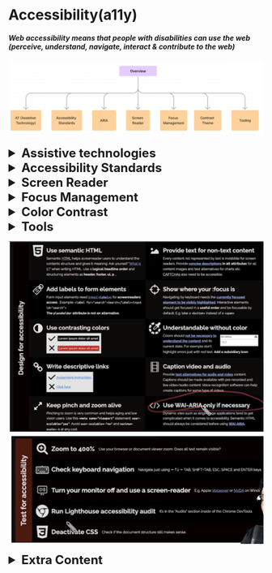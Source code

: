 # Accessibility(a11y)

#### _Web accessibility means that people with disabilities can use the web (perceive, understand, navigate, interact & contribute to the web)_

![img.png](images/img.png)


<details >
 <summary style="font-size: x-large; font-weight: bold">Assistive technologies</summary>

- Keyboard only
- Screen reader
- Mouse & Pointer Devices
- Touchscreen Gestures
- Screen Magnifier

</details>



<details >
 <summary style="font-size: x-large; font-weight: bold">Accessibility Standards</summary>

_WCAG (Web Content Accessibility Guidelines)_

https://webaim.org/standards/wcag/checklist
![img.png](images/img_0.png)

**WebAIM(WCAG Principle)**

- Perceivable
- Operable
- Robust
- Understandable

</details>



<details >
 <summary style="font-size: x-large; font-weight: bold">Screen Reader</summary>

Referred Video: https://youtu.be/g2tzEil5TL0?si=KB55mkrFR6nxuE79
##### Semantic
![img_7.png](images/img_7.png)

##### Accessibility tree

![img_8.png](images/img_8.png)


![img_9.png](images/img_9.png)

![img_10.png](images/img_10.png)


### 1. Accessible HTML


- Document Structure

  (`<header>`, `<nav>`, `<main>`, `<footer>`, `<aside>`, `<article>`, `<section>`)

- Headings

  (`<h1>`, `<h2>`, `<h3>`, `<h4>`, `<h5>`, `<h6>`)

- Lists

  (`<ul>`, `<ol>`, `<li>`)

- Links & Buttons

  (`<a>`, `<button>`)

- Form elements

  (`<label>`, `<input type="email">`)

- Tables

  (`<table>`, `<tr>`, `<td>`, `<th>`, `<caption>`,`<tfoot>`)

- Images

  (`<img alt="" />`)

- Audio/Video

  (Transcript, Open Text Captions)

- CSS class hidden

<details >
 <summary style="font-size: small; font-weight: bold">Why just use `Button` instead of div?</summary>

https://youtu.be/CZGqnp06DnI?si=c0sQLuGzBrXDt9rT

![img_4.png](images/img_4.png)

- It is not auto-focusable and we need to add `tabindex="0"` to it.
- Screen reader does not announce it as button.

![img_5.png](images/img_5.png)

- We lose capability to click it through keyboards

![img_6.png](images/img_6.png)

- Disable does not work as expected
</details>

<details >
 <summary style="font-size: small; font-weight: bold">How to increase screen accessibility in case of Images?</summary>

[//]: # (**_How to increase screen accessibility in case of Images?_**)

https://web.dev/learn/accessibility/images
1. **Decorative Images**: A decorative image is a visual element that doesn't add additional context or information that allows the user to better understand the context.
- `<img alt="" />`
-
```html
<!-- All of these choices lead to the same result. -->
<img src=".../Ladybug.jpg" role="presentation">
<img src=".../Ladybug.jpg" role="none">
<img src=".../Ladybug.jpg" aria-hidden="true">
```
- When you add a background image with CSS, a screen reader will not detect the image file.

2. **Informative images**: An informative image is an image that conveys a simple concept, idea, or emotion. Types of informative images include photos of real-world objects, essential icons, simple drawings, and images of text.
- Descriptions using `<img>` elements are achieved by including the `alt` attribute
- `<svg>` elements **do not** use the `alt` attribute
```html
  <svg role="img"...>
     <title>Cartoon drawing of a red, black, and gray ladybug.</title>
  </svg>
```

3. **Functional images**: A functional image is connected to an action. An example of a functional image is a logo that links to the home page, a magnifying glass used as a search button, or a social media icon that directs you to a different website or app.
```html
<div title="Navigate to the homepage">
   <a href="/">
      <img src=".../Ladybug_Logo.png" alt="Lovely Ladybugs for your Lawn"></img>
   </a>
</div>
```
You can see from the code snippet that "Navigate to the homepage" is the wrapper title, and the image alternative text is "Lovely Ladybugs for your Lawn." When you listen to the logo code with a screen reader, you hear both the visual and the action conveyed in one image.

4. **Complex images**: https://web.dev/learn/accessibility/images#complex_images
   ![img_1.png](images/img_1.png)


</details>


### 2. ARIA(Accessible Rich Internet Applications)

<details >
 <summary style="font-size: large; font-weight: bold">Intro </summary>

https://www.youtube.com/watch?v=g9Qff0b-lHk&t=339s

![img_15.png](images/img_15.png)

1.
![img_19.png](images/img_19.png)
Here adding `role` and `aria-checked` attributes help `div`
to behave like checkbox

2.
![img_20.png](images/img_20.png)
We can also modify semantics for better screen readers

3.
![img_21.png](images/img_21.png)
We can express more through ARIA, like above is a tree and which
is not possible otherwise through any built-in methods

4.
![img_22.png](images/img_22.png)

5.
![img_23.png](images/img_23.png)

6.
![img_24.png](images/img_24.png)
`role="alert"` help to announce immediately when it appears

<br>

![img_2.png](images/img_2.png)

So ARIA surgically added attributes to our DOM tree to make
things accessible where we don't have built in support

**ARIA Capabilities Summary**
![img_18.png](images/img_18.png)
![img_3.png](images/img_3.png)

</details>



<details >
 <summary style="font-size: large; font-weight: bold">The art of labelling </summary>


https://youtu.be/8dCUzOiMRy4?si=oG_zgtQvypoDpvG8
1. `aria-label` attributes

![img_11.png](images/img_11.png)

This is very useful in places where we don't have built in support
like checkboxes, select, radio etc

2. `aria-labelledby` attributes

![img_12.png](images/img_12.png)

Here we are able to reference another element with `aria-labelledby`

![img_13.png](images/img_13.png)
![img_14.png](images/img_14.png)

It can also self-reference itself to give better accessibility

</details>



<details >
 <summary style="font-size: large; font-weight: bold">States & Properties</summary>

Google a11ycast Youtube: https://youtu.be/88tfx3jLV_M?si=r_JU2za9q_M3_SsQ

MDN: https://developer.mozilla.org/en-US/docs/Web/Accessibility/ARIA/Attributes
</details>


</details>






<details >
 <summary style="font-size: x-large; font-weight: bold">Focus Management</summary>


![img_25.png](images/img_25.png)

<details >
 <summary style="font-size: large; font-weight: bold">Tab Navigation</summary>

1. _**Html dictates focus order**_

   https://youtu.be/Pe0Ce1WtnUM?si=ZVK3HocBBwRvlWMf
![img_26.png](images/img_26.png)
Here visually `I should` button is at last but in focus appears first

2. By default focusable tag

- `<a>`
- `<button>`
- `<input>`
- `<select>`
- `<textarea>`
- `<iframe>`

3. Manually give focus using `tabindex = "0 | 1,2,3 ... | -1"`.

   https://youtu.be/Pe0Ce1WtnUM?si=zYYvSFUdhSDF3CzP
   1. But avoid using it if tag is by default-focusable

   ![img_27.png](images/img_27.png)

   2. Using `tabindex = "-1"` we can skip the focus.
   3. Also we can add focus programmatically using `focus()` like in above example
   4. Avoid using `tabindex` value **greater than 0**.
   `tabindex` > 0 will be on top of the tab order
   5. Always try to _**Higher in the tab order = earlier in the DOM**_

</details>


<details >
 <summary style="font-size: large; font-weight: bold">Keyboard Shortcuts</summary>

- We can create keyboard shortcut using JS
- Like twitter has got many shortcut
  ![img_28.png](images/img_28.png)
- 
</details>


<details >
 <summary style="font-size: large; font-weight: bold">Skip Links</summary>

Short Explanation: https://www.w3schools.com/accessibility/accessibility_skip_links.php
<br>
Long Verbose: https://css-tricks.com/how-to-create-a-skip-to-content-link/

The most common skip link is the first interactive element on a page. 
It takes the user to the main content, past the global elements like the logo, 
search and navigation. It is almost always hidden until it receives focus.
</details>


<details >
 <summary style="font-size: large; font-weight: bold">Active Element</summary>

Whenever we open a modal then once we close the modal focus again should go
back to where we left. But it is not always the case.

To achieve this do something like below

```js
/** A modal is about to be opened */
/** Store the current new item */

const currentItem = document.activeElement;

/** Open the modal */
/** On modal close, refocus on the new item they had opened */

currentItem.focus();
```
</details>

<details >
 <summary style="font-size: large; font-weight: bold">Tab Trapping</summary>


When we make any modal there is good chance if you don't handle it then
clicking `tab` button focus may go outside the modal.

To handle this, we need to do  `tab trapping`, using techniques
like below.
Using this focus remains withing modal itself

```js
// Trap focus within the modal
  modal.addEventListener('keydown', function (e) {
    const isTabPressed = e.key === 'Tab' || e.keyCode === 9;

    if (isTabPressed) {
      // Check if the last focusable element is focused
      if (e.shiftKey) {
        // Shift + Tab: Check if focus is on the first focusable element
        if (document.activeElement === modal) {
          e.preventDefault();
          modal.focus(); // Move focus to the last focusable element
        }
      } else {
        // Tab: Check if focus is on the last focusable element
        const focusableElements = modal.querySelectorAll('button, [href], input, select, textarea, [tabindex]:not([tabindex="-1"])');
        const lastFocusable = focusableElements[focusableElements.length - 1];

        if (document.activeElement === lastFocusable) {
          e.preventDefault();
          modal.focus(); // Move focus to the first focusable element
        }
      }
    }
  });
```


For more details: https://youtu.be/JS68faEUduk?si=w_7xmWPDPU-o9Oe4
</details>


<details >
 <summary style="font-size: large; font-weight: bold">Page Navigation</summary>

- Skip link
- aria-live
- contentElement.focus()

</details>

</details>






<details >
 <summary style="font-size: x-large; font-weight: bold">Color Contrast</summary>

https://youtu.be/LBmLspdAtxM?si=7PuaKfX9GwfU9mUn

![img_29.png](images/img_29.png)
![img_30.png](images/img_30.png)
![img_31.png](images/img_31.png)

- `em` instead of `px` for font size
- `prefers-color-scheme` & `prefers-contrast`
</details>

<details >
 <summary style="font-size: x-large; font-weight: bold">Tools</summary>

![img_32.png](images/img_32.png)

</details>

![img.png](images/img_33.png)
![img_1.png](images/img_34.png)





<details >
 <summary style="font-size: x-large; font-weight: bold">Extra Content</summary>

## Aria

https://css-tricks.com/why-how-and-when-to-use-semantic-html-and-aria/

_What is difference using nav tag instead of defining aria-role
ChatGPT?_

The `<nav>` element is a semantic HTML5 element used to define a section of navigation links on a webpage. It's used to mark up blocks of navigation links, such as menus, tables of contents, and indexes.

On the other hand, ARIA (Accessible Rich Internet Applications) attributes like role are used to enhance the accessibility of web content. The role attribute specifies the role of an element in the document structure. It can be used to indicate to assistive technologies, like screen readers, how an element should be interpreted.

Using the `<nav>` element is preferred over manually defining aria-role="navigation" for navigation sections because:

- **Semantic Meaning:** `<nav>` carries semantic meaning inherently. It clearly signifies to both humans and machines that the enclosed content represents navigation links.
- **Accessibility:** While ARIA roles can enhance accessibility, relying on semantic HTML elements like `<nav>` reduces the need for additional attributes and ensures better compatibility with assistive technologies.
- **Readability and Maintainability:** Semantic HTML improves code readability and maintainability. Using `<nav>` makes the code cleaner and more understandable compared to manually adding ARIA attributes.
  In summary, while both methods can achieve similar results, using semantic HTML elements like `<nav>` is generally preferred because it promotes better accessibility, readability, and maintainability of the code.

```html
<nav>: Represents a section of navigation links.
Instead of aria-role="navigation".
<main>: Represents the main content of the document.
Instead of aria-role="main".
<article>: Represents an independent piece of content that is self-contained and can be distributed and reused independently.
Instead of aria-role="article".
<section>: Represents a generic section of a document or application.
Instead of aria-role="region" (when used for generic sections).
<aside>: Represents content tangentially related to the content around it, such as sidebars.
Instead of aria-role="complementary".
<header>: Represents introductory content, typically containing headings and/or navigational aids.
Instead of aria-role="banner" (when used for page headers).
<footer>: Represents a footer for its nearest sectioning content or sectioning root element.
Instead of aria-role="contentinfo".
<figure>: Represents self-contained content, typically with an optional caption, such as images or diagrams.
Instead of aria-role="figure".
<figcaption>: Represents the caption or legend for a figure element.
Instead of aria-role="caption".
<dialog>: Represents a dialog box or other interactive component.
Instead of aria-role="dialog".
<menu>: The <menu> HTML element is described in the HTML 
    specification as a semantic alternative to <ul>, 
    but treated by browsers (and exposed through the accessibility tree) 
    as no different than <ul>. It represents an unordered list of items
   (which are represented by <li> elements).
```

</details>
